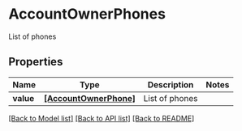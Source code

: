 # AccountOwnerPhones

List of phones

## Properties
Name | Type | Description | Notes
------------ | ------------- | ------------- | -------------
**value** | [**[AccountOwnerPhone]**](AccountOwnerPhone.md) | List of phones | 

[[Back to Model list]](../README.md#documentation-for-models) [[Back to API list]](../README.md#documentation-for-api-endpoints) [[Back to README]](../README.md)


